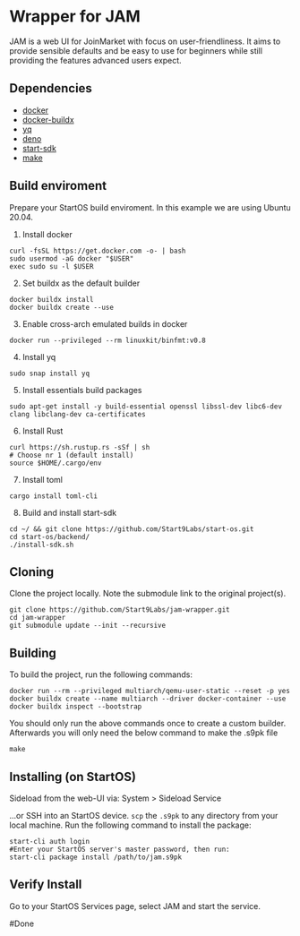# Wrapper for JAM

JAM is a web UI for JoinMarket with focus on user-friendliness. It aims to provide sensible defaults and be easy to use for beginners while still providing the features advanced users expect.

## Dependencies

- [docker](https://docs.docker.com/get-docker)
- [docker-buildx](https://docs.docker.com/buildx/working-with-buildx/)
- [yq](https://mikefarah.gitbook.io/yq)
- [deno](https://deno.land/)
- [start-sdk](https://github.com/Start9Labs/start-os/tree/master/backend)
- [make](https://www.gnu.org/software/make/)

## Build enviroment

Prepare your StartOS build enviroment. In this example we are using Ubuntu 20.04.

1. Install docker

```
curl -fsSL https://get.docker.com -o- | bash
sudo usermod -aG docker "$USER"
exec sudo su -l $USER
```

2. Set buildx as the default builder

```
docker buildx install
docker buildx create --use
```

3. Enable cross-arch emulated builds in docker

```
docker run --privileged --rm linuxkit/binfmt:v0.8
```

4. Install yq

```
sudo snap install yq
```

5. Install essentials build packages

```
sudo apt-get install -y build-essential openssl libssl-dev libc6-dev clang libclang-dev ca-certificates
```

6. Install Rust

```
curl https://sh.rustup.rs -sSf | sh
# Choose nr 1 (default install)
source $HOME/.cargo/env
```

7. Install toml

```
cargo install toml-cli
```

8. Build and install start-sdk

```
cd ~/ && git clone https://github.com/Start9Labs/start-os.git
cd start-os/backend/
./install-sdk.sh
```

## Cloning

Clone the project locally. Note the submodule link to the original project(s).

```
git clone https://github.com/Start9Labs/jam-wrapper.git
cd jam-wrapper
git submodule update --init --recursive
```

## Building

To build the project, run the following commands:

```
docker run --rm --privileged multiarch/qemu-user-static --reset -p yes
docker buildx create --name multiarch --driver docker-container --use
docker buildx inspect --bootstrap
```

You should only run the above commands once to create a custom builder. Afterwards you will only need the below command to make the .s9pk file

```
make
```

## Installing (on StartOS)

Sideload from the web-UI via:
System > Sideload Service

...or SSH into an StartOS device.
`scp` the `.s9pk` to any directory from your local machine.
Run the following command to install the package:

```
start-cli auth login
#Enter your StartOS server's master password, then run:
start-cli package install /path/to/jam.s9pk
```

## Verify Install

Go to your StartOS Services page, select JAM and start the service.

#Done
